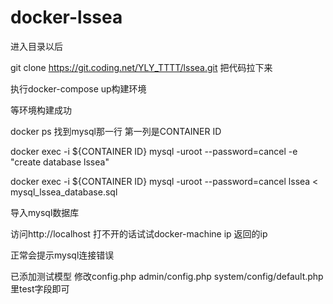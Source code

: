 # docker-lssea


进入目录以后

git clone https://git.coding.net/YLY_TTTT/lssea.git 把代码拉下来

执行docker-compose up构建环境

等环境构建成功

docker ps 找到mysql那一行 第一列是CONTAINER ID

docker exec -i ${CONTAINER ID}  mysql -uroot --password=cancel  -e "create database lssea"

docker exec -i ${CONTAINER ID} mysql -uroot --password=cancel lssea < mysql_lssea_database.sql


导入mysql数据库

访问http://localhost  打不开的话试试docker-machine ip 返回的ip

正常会提示mysql连接错误 


已添加测试模型 修改config.php admin/config.php system/config/default.php 里test字段即可
